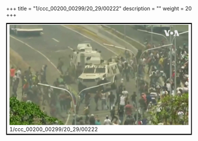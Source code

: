 +++
title = "1/ccc_00200_00299/20_29/00222"
description = ""
weight = 20
+++

<table style="border:2px solid black;max-width:800px;max-height:800px;" 
><tr><td>
<img class="center-fit-jpg"
src="/jpg_/aaa_20190430_NxaOmWaI8sI_00221.jpg">
1/ccc_00200_00299/20_29/00222
</img></td></tr></table>
